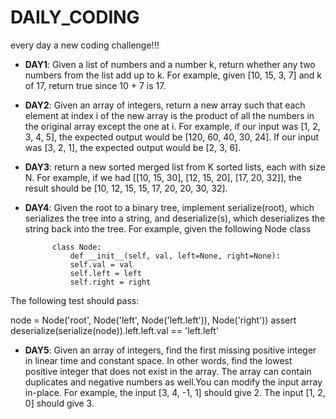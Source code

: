 # DAILY_CODING
every day a new coding challenge!!!

* **DAY1**: Given a list of numbers and a number k, return whether any two numbers from the list add up to k.
For example, given [10, 15, 3, 7] and k of 17, return true since 10 + 7 is 17.

* **DAY2**: Given an array of integers, return a new array such that each element at index i of the new array is the product of all the numbers in the original array except the one at i. 
For example, if our input was [1, 2, 3, 4, 5], the expected output would be [120, 60, 40, 30, 24]. If our input was [3, 2, 1], the expected output would be [2, 3, 6].

* **DAY3**: return a new sorted merged list from K sorted lists, each with size N.
For example, if we had [[10, 15, 30], [12, 15, 20], [17, 20, 32]], the result should be [10, 12, 15, 15, 17, 20, 20, 30, 32]. 

* **DAY4**: Given the root to a binary tree, implement serialize(root), which serializes the tree into a string, and deserialize(s), which deserializes the string back into the tree.
For example, given the following Node class

            class Node:
                def __init__(self, val, left=None, right=None):
                self.val = val
                self.left = left
                self.right = right
                
The following test should pass:

node = Node('root', Node('left', Node('left.left')), Node('right'))
assert deserialize(serialize(node)).left.left.val == 'left.left' 

* **DAY5**: Given an array of integers, find the first missing positive integer in linear time and constant space. In other words, find the lowest positive integer that does not exist in the array. The array can contain duplicates and negative numbers as well.You can modify the input array in-place.
For example, the input [3, 4, -1, 1] should give 2. The input [1, 2, 0] should give 3. 
